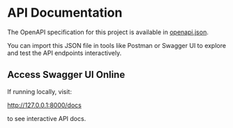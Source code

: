 # API Documentation

The OpenAPI specification for this project is available in [openapi.json](./openapi.json).

You can import this JSON file in tools like Postman or Swagger UI to explore and test the API endpoints interactively.


## Access Swagger UI Online

If running locally, visit:

http://127.0.0.1:8000/docs

to see interactive API docs.